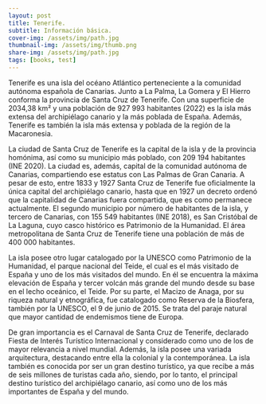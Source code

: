 ```yaml
---
layout: post
title: Tenerife.
subtitle: Información básica.
cover-img: /assets/img/path.jpg
thumbnail-img: /assets/img/thumb.png
share-img: /assets/img/path.jpg
tags: [books, test]
---
```


Tenerife es una isla del océano Atlántico perteneciente a la comunidad autónoma española de Canarias. Junto a La Palma, La Gomera y El Hierro conforma la provincia de Santa Cruz de Tenerife. Con una superficie de 2034,38 km² y una población de 927 993 habitantes (2022) es la isla más extensa del archipiélago canario y la más poblada de España. Además, Tenerife es también la isla más extensa y poblada de la región de la Macaronesia.

La ciudad de Santa Cruz de Tenerife es la capital de la isla y de la provincia homónima, así como su municipio más poblado, con 209 194 habitantes (INE 2020). La ciudad es, además, capital de la comunidad autónoma de Canarias, compartiendo ese estatus con Las Palmas de Gran Canaria. A pesar de esto, entre 1833 y 1927 Santa Cruz de Tenerife fue oficialmente la única capital del archipiélago canario, hasta que en 1927 un decreto ordenó que la capitalidad de Canarias fuera compartida, que es como permanece actualmente. El segundo municipio por número de habitantes de la isla, y tercero de Canarias, con 155 549 habitantes (INE 2018), es San Cristóbal de La Laguna, cuyo casco histórico es Patrimonio de la Humanidad. El área metropolitana de Santa Cruz de Tenerife tiene una población de más de 400 000 habitantes.

La isla posee otro lugar catalogado por la UNESCO como Patrimonio de la Humanidad, el parque nacional del Teide, el cual es el más visitado de España y uno de los más visitados del mundo. En él se encuentra la máxima elevación de España y tercer volcán más grande del mundo desde su base en el lecho oceánico, el Teide. Por su parte, el Macizo de Anaga, por su riqueza natural y etnográfica, fue catalogado como Reserva de la Biosfera, también por la UNESCO, el 9 de junio de 2015. Se trata del paraje natural que mayor cantidad de endemismos tiene de Europa.

De gran importancia es el Carnaval de Santa Cruz de Tenerife, declarado Fiesta de Interés Turístico Internacional y considerado como uno de los de mayor relevancia a nivel mundial. Además, la isla posee una variada arquitectura, destacando entre ella la colonial y la contemporánea. La isla también es conocida por ser un gran destino turístico, ya que recibe a más de seis millones de turistas cada año, siendo, por lo tanto, el principal destino turístico del archipiélago canario, así como uno de los más importantes de España y del mundo.

